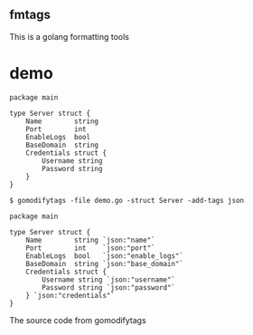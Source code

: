 ## fmtags

This is a golang formatting tools


# demo
```
package main

type Server struct {
    Name        string
    Port        int
    EnableLogs  bool
    BaseDomain  string
    Credentials struct {
        Username string
        Password string
    }
}
```

```
$ gomodifytags -file demo.go -struct Server -add-tags json
```

```
package main

type Server struct {
	Name        string `json:"name"`
	Port        int    `json:"port"`
	EnableLogs  bool   `json:"enable_logs"`
	BaseDomain  string `json:"base_domain"`
	Credentials struct {
		Username string `json:"username"`
		Password string `json:"password"`
	} `json:"credentials"`
}
```

The source code from gomodifytags